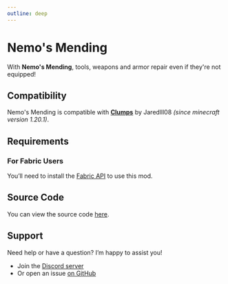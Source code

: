 ```yaml
---
outline: deep
---
```


# Nemo's Mending

With **Nemo's Mending**, tools, weapons and armor repair even if they're not equipped!

<!--@include: @/../templates/minecraft-note.md-->

## Compatibility

Nemo's Mending is compatible with [**Clumps**](https://www.curseforge.com/minecraft/mc-mods/clumps) by Jaredlll08 _(since minecraft version 1.20.1)_.

## Requirements

### For Fabric Users

You’ll need to install the [Fabric API](https://www.curseforge.com/minecraft/mc-mods/fabric-api) to use this mod.

## Source Code

You can view the source code [here](https://github.com/NemoOnGH/NemosMending).

## Support

Need help or have a question? I’m happy to assist you!

- Join the [Discord server](https://discord.com/invite/yxs9dga)
- Or open an issue [on GitHub](https://github.com/NemoOnGH/NemosMending/issues)
